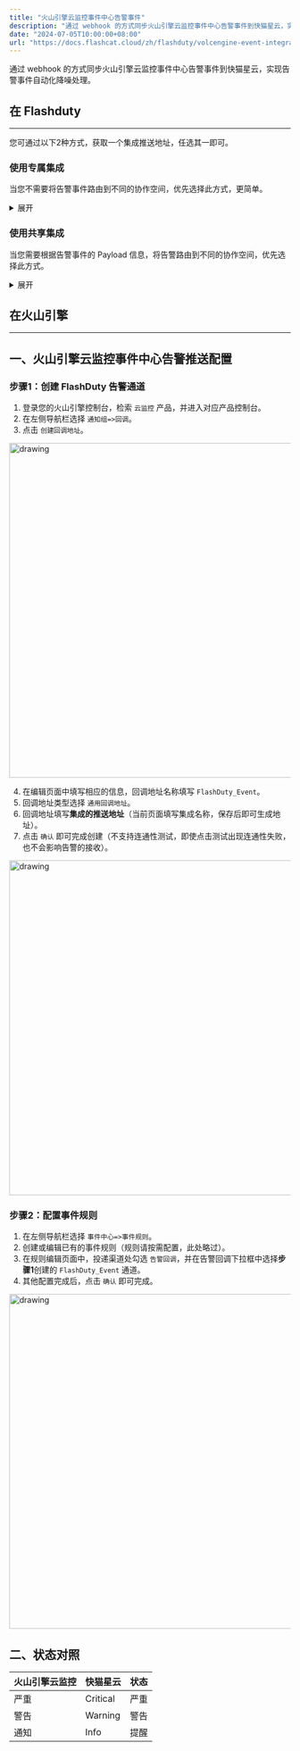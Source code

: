 ```yaml
---
title: "火山引擎云监控事件中心告警事件"
description: "通过 webhook 的方式同步火山引擎云监控事件中心告警事件到快猫星云，实现告警事件自动化降噪处理"
date: "2024-07-05T10:00:00+08:00"
url: "https://docs.flashcat.cloud/zh/flashduty/volcengine-event-integration-guide"
---
```


通过 webhook 的方式同步火山引擎云监控事件中心告警事件到快猫星云，实现告警事件自动化降噪处理。

## 在 Flashduty
---
您可通过以下2种方式，获取一个集成推送地址，任选其一即可。

### 使用专属集成

当您不需要将告警事件路由到不同的协作空间，优先选择此方式，更简单。

<details>
  <summary>展开</summary>
  
  1. 进入 Flashduty 控制台，选择 **协作空间**，进入某个空间的详情页面
  2. 选择 **集成数据** tab，点击 **添加一个集成**，进入添加集成页面
  3. 选择 **火山引擎CM 事件** 集成，点击 **保存**，生成卡片。
  4. 点击生成的卡片，可以查看到 **推送地址**，复制备用，完成。
  
    
</details>

### 使用共享集成

当您需要根据告警事件的 Payload 信息，将告警路由到不同的协作空间，优先选择此方式。

<details>
  <summary>展开</summary>
  
  1. 进入 Flashduty 控制台，选择 **集成中心=>告警事件**，进入集成选择页面。
  2. 选择 **火山引擎CM 指标** 集成：
        - **集成名称**：为当前集成定义一个名称。
  3. 点击 **保存** 后，复制当前页面的新生成的 **推送地址** 备用。
  4. 点击 **创建路由**，为集成配置路由规则。您可以按条件匹配不同的告警到不同的协作空间，也可以直接设置默认协作空间作为兜底，后续再按需调整。
  5. 完成。
    
</details>



## 在火山引擎
---

<div class="md-block">

## 一、火山引擎云监控事件中心告警推送配置

### 步骤1：创建 FlashDuty 告警通道
1. 登录您的火山引擎控制台，检索 `云监控` 产品，并进入对应产品控制台。
2. 在左侧导航栏选择 `通知组=>回调`。
3. 点击 `创建回调地址`。

<img alt="drawing" width="600" src="https://download.flashcat.cloud/flashduty/doc/ve-m-1.png" />

4. 在编辑页面中填写相应的信息，回调地址名称填写 `FlashDuty_Event`。
5. 回调地址类型选择 `通用回调地址`。
6. 回调地址填写**集成的推送地址**（当前页面填写集成名称，保存后即可生成地址）。
7. 点击 `确认` 即可完成创建（不支持连通性测试，即使点击测试出现连通性失败，也不会影响告警的接收）。

<img alt="drawing" width="600" src="https://download.flashcat.cloud/flashduty/doc/ve-m-2.png" />

### 步骤2：配置事件规则

1. 在左侧导航栏选择 `事件中心=>事件规则`。
2. 创建或编辑已有的事件规则（规则请按需配置，此处略过）。
3. 在规则编辑页面中，投递渠道处勾选 `告警回调`，并在告警回调下拉框中选择**步骤1**创建的 `FlashDuty_Event` 通道。
4. 其他配置完成后，点击 `确认` 即可完成。

<img alt="drawing" width="600" src="https://download.flashcat.cloud/flashduty/doc/ve-m-3.png" />

## 二、状态对照

<div class="md-block">
  
|火山引擎云监控|快猫星云|状态|
|---|---|---|
|严重|Critical|严重|
|警告|Warning|警告|
|通知|Info|提醒|

</div>
